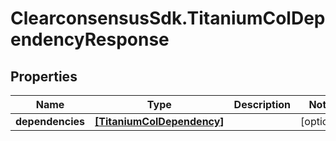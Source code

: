 # ClearconsensusSdk.TitaniumColDependencyResponse

## Properties

Name | Type | Description | Notes
------------ | ------------- | ------------- | -------------
**dependencies** | [**[TitaniumColDependency]**](TitaniumColDependency.md) |  | [optional] 


